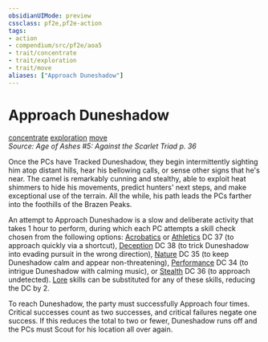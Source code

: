 ```yaml
---
obsidianUIMode: preview
cssclass: pf2e,pf2e-action
tags:
- action
- compendium/src/pf2e/aoa5
- trait/concentrate
- trait/exploration
- trait/move
aliases: ["Approach Duneshadow"]
---
```

# Approach Duneshadow
[concentrate](rules/traits/concentrate.md "Concentrate Action & Ability Trait")  [exploration](rules/traits/exploration.md "Exploration Action & Ability Trait")  [move](rules/traits/move.md "Move Combat Trait")  
*Source: Age of Ashes #5: Against the Scarlet Triad p. 36*  


Once the PCs have Tracked Duneshadow, they begin intermittently sighting him atop distant hills, hear his bellowing calls, or sense other signs that he's near. The camel is remarkably cunning and stealthy, able to exploit heat shimmers to hide his movements, predict hunters' next steps, and make exceptional use of the terrain. All the while, his path leads the PCs farther into the foothills of the Brazen Peaks.

An attempt to Approach Duneshadow is a slow and deliberate activity that takes 1 hour to perform, during which each PC attempts a skill check chosen from the following options: [Acrobatics](compendium/skills.md#Acrobatics) or [Athletics](compendium/skills.md#Athletics) DC 37 (to approach quickly via a shortcut), [Deception](compendium/skills.md#Deception) DC 38 (to trick Duneshadow into evading pursuit in the wrong direction), [Nature](compendium/skills.md#Nature) DC 35 (to keep Duneshadow calm and appear non-threatening), [Performance](compendium/skills.md#Performance) DC 34 (to intrigue Duneshadow with calming music), or [Stealth](compendium/skills.md#Stealth) DC 36 (to approach undetected). [Lore](compendium/skills.md#Lore) skills can be substituted for any of these skills, reducing the DC by 2.

To reach Duneshadow, the party must successfully Approach four times. Critical successes count as two successes, and critical failures negate one success. If this reduces the total to two or fewer, Duneshadow runs off and the PCs must Scout for his location all over again.